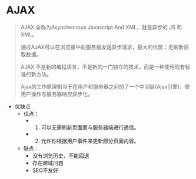 # AJAX

> AJAX 全称为Asynchronous Javascript And XML，就是异步的 JS 和 XML。
>
> 通过AJAX可以在浏览器中向服务器发送异步请求，最大的优势：无刷新获取数据。
>
> AJAX 不是新的编程语言，不是新的一门独立的技术，而是一种使用现有标准的新方法。
>
> Ajax的工作原理相当于在用户和服务器之间加了一个中间层(Ajax引擎)，使用户操作与服务器响应异步化。

- 优缺点
    - 优点：
        - 1) 可以无需刷新页面而与服务器端进行通信。
        - 2) 允许你根据用户事件来更新部分页面内容。
    - 缺点：
        - 没有浏览历史，不能回退
        - 存在跨域问题
        - SEO不友好